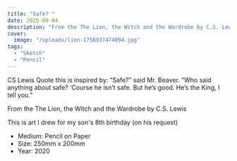 ```yaml
---
title: "Safe? "
date: 2025-09-04
description: "From the The Lion, the Witch and the Wardrobe by C.S. Lewis"
cover:
  image: "/uploads/lion-1756937474094.jpg"
tags:
  - "Sketch"
  - "Pencil"
---
```


CS Lewis Quote this is inspired by: 
“Safe?” said Mr. Beaver. “Who said anything about safe? ‘Course he isn’t safe. But he’s good. He’s the King, I tell you.”

From the The Lion, the Witch and the Wardrobe by C.S. Lewis

This is art I drew for my son's 8th birthday (on his request)

- Medium: Pencil on Paper
- Size: 250mm x 200mm
- Year: 2020









